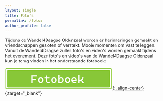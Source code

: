 ```yaml
---
layout: single
title: Foto's
permalink: /fotos
author_profile: false
---
```


Tijdens de Wandel4Daagse Oldenzaal worden er herinneringen gemaakt en vriendschappen gesloten of verstekt. Mooie momenten om vast te leggen. Vanuit de Wandel4Daagse zullen foto's en video's worden gemaakt tijdens het evenement. Deze foto's en video's van de Wandel4Daagse Oldenzaal kun je terug vinden in het onderstaande fotoboek:    
 
[![Fotoboek openen](/assets/images/Fotoboek.png){: .align-center}](http://fotoboek.wandel4daagseoldenzaal.nl/){:target="_blank"}  